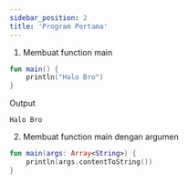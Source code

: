```yaml
---
sidebar_position: 2
title: 'Program Pertama'
---
```


1. Membuat function main

```kotlin
fun main() {
    println("Halo Bro")
}
```

Output

```
Halo Bro
```

2. Membuat function main dengan argumen

```kotlin
fun main(args: Array<String>) {
    println(args.contentToString())
}
```